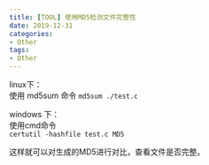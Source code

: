 ```yaml
---
title: [TOOL] 使用MD5检测文件完整性
date: 2019-12-31
categories:
- Other
tags:
- Other
---
```



linux下：  
使用 md5sum 命令
`md5sum ./test.c`  

windows 下：  
使用cmd命令  
`certutil -hashfile test.c MD5`  

这样就可以对生成的MD5进行对比，查看文件是否完整。  
